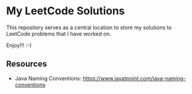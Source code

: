 # My LeetCode Solutions

This repository serves as a central location to store my solutions to LeetCode problems that I have worked on.

Enjoy!!! :-)

## Resources
* Java Naming Conventions: https://www.javatpoint.com/java-naming-conventions